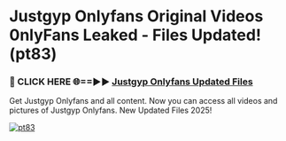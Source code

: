 # Justgyp Onlyfans Original Videos 0nlyFans Leaked - Files Updated! (pt83)

<h3>🔴 CLICK HERE 🌐==►► <a href="https://tinyurl.com/2m67pmp6" rel="nofollow">Justgyp Onlyfans Updated Files</a></h3>

Get Justgyp Onlyfans and all content. Now you can access all videos and pictures of Justgyp Onlyfans. New Updated Files 2025!

[![pt83](https://i.imgur.com/H4QAA4z.gif)](https://tinyurl.com/2m67pmp6)